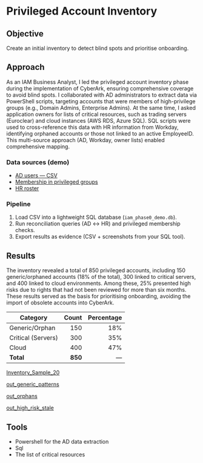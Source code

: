 # Privileged Account Inventory 

## Objective 
Create an initial inventory to detect blind spots and prioritise onboarding.

## Approach 
As an IAM Business Analyst, I led the privileged account inventory phase during the implementation of CyberArk, ensuring comprehensive coverage to avoid blind spots.
I collaborated with AD administrators to extract data via PowerShell scripts, targeting accounts that were members of high-privilege groups (e.g., Domain Admins, Enterprise Admins). At the same time, I asked application owners for lists of critical resources, such as trading servers (Euroclear) and cloud instances (AWS RDS, Azure SQL). SQL scripts were used to cross-reference this data with HR information from Workday, identifying orphaned accounts or those not linked to an active EmployeeID. This multi-source approach (AD, Workday, owner lists) enabled comprehensive mapping.

### Data sources (demo)

- [AD users — CSV](../99_Support-documents/diagrams/ad_users.csv)
- [Membership in privileged groups](../99_Support-documents/diagrams/ad_priv_membership.csv)
- [HR roster](../99_Support-documents/diagrams/hr_employees.csv)

### Pipeline

1) Load CSV into a lightweight SQL database (`iam_phase0_demo.db`).  
2) Run reconciliation queries (AD ↔ HR) and privileged membership checks.  
3) Export results as evidence (CSV + screenshots from your SQL tool).

## Results
The inventory revealed a total of 850 privileged accounts, including 150 generic/orphaned accounts (18% of the total), 300 linked to critical servers, and 400 linked to cloud environments. Among these, 25% presented high risks due to rights that had not been reviewed for more than six months. These results served as the basis for prioritising onboarding, avoiding the import of obsolete accounts into CyberArk.

| Category           |   Count | Percentage |
| ------------------ | ------: | ---------: |
| Generic/Orphan     |     150 |        18% |
| Critical (Servers) |     300 |        35% |
| Cloud              |     400 |        47% |
| **Total**          | **850** |          — |


[Inventory_Sample_20]()

[out_generic_patterns]()

[out_orphans]()

[out_high_risk_stale]()

## Tools 
- Powershell for the AD data extraction
- Sql
- The list of critical resources

